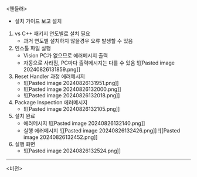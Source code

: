 <핸들러>
- 설치 가이드 보고 설치
1. vs C++ 패키지 연도별로 설치 필요
	- 과거 연도별 설치하지 않을경우 오류 발생할 수 있음
2. 인스톨 파일 실행
	- Vision PC가 없으므로 에러메시지 출력
	- 자동으로 사라짐, PC마다 출력메시지는 다를 수 있음
	  ![[Pasted image 20240826131859.png]]
3. Reset Handler 과정 에러메시지
	- ![[Pasted image 20240826131951.png]]
	- ![[Pasted image 20240826132000.png]]
	- ![[Pasted image 20240826132018.png]]
4. Package Inspection 에러메시지
	- ![[Pasted image 20240826132105.png]]
5. 설치 완료
	- 에러메시지
	  ![[Pasted image 20240826132140.png]]
	- 실행 에러메시지
	  ![[Pasted image 20240826132426.png]]
	  ![[Pasted image 20240826132452.png]]
6. 실행 화면
	- ![[Pasted image 20240826132524.png]]
---
<비전>